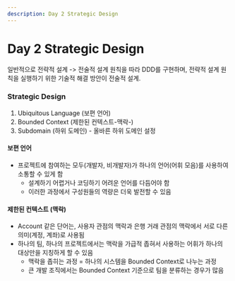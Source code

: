```yaml
---
description: Day 2 Strategic Design
---
```


# Day 2 Strategic Design

일반적으로 전략적 설계 -> 전술적 설계 원칙을 따라 DDD를 구현하며, 전략적 설계 원칙을 실행하기 위한 기술적 해결 방안이 전술적 설계.

### Strategic Design

1. Ubiquitous Language (보편 언어)
2. Bounded Context (제한된 컨텍스트-맥락-)
3. Subdomain (하위 도메인) - 올바른 하위 도메인 설정

#### 보편 언어

* 프로젝트에 참여하는 모두(개발자, 비개발자)가 하나의 언어(어휘 모음)를 사용하여 소통할 수 있게 함
  * 설계하기 어렵거나 코딩하기 어려운 언어를 다듬어야 함
  * 이러한 과정에서 구성원들의 역량은 더욱 발전할 수 있음

#### 제한된 컨텍스트 (맥락)

* Account 같은 단어는, 사용자 관점의 맥락과 은행 거래 관점의 맥락에서 서로 다른 의미(계정, 계좌)로 사용됨
* 하나의 팀, 하나의 프로젝트에서는 맥락을 가급적 좁혀서 사용하는 어휘가 하나의 대상만을 지칭하게 할 수 있음
  * 맥락을 좁히는 과정 = 하나의 시스템을 Bounded Context로 나누는 과정
  * 큰 개발 조직에서는 Bounded Context 기준으로 팀을 분류하는 경우가 많음
